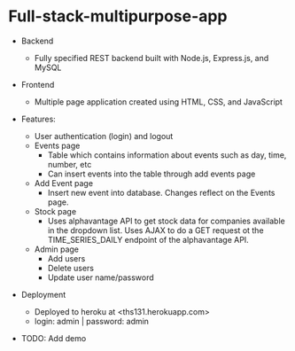 # Full-stack-multipurpose-app
- Backend
  - Fully specified REST backend built with Node.js, Express.js, and MySQL
  
- Frontend
  - Multiple page application created using HTML, CSS, and JavaScript
  
- Features:
  - User authentication (login) and logout
  - Events page
    - Table which contains information about events such as day, time, number, etc
    - Can insert events into the table through add events page
  - Add Event page
    - Insert new event into database. Changes reflect on the Events page.
  - Stock page
    - Uses alphavantage API to get stock data for companies available in the dropdown list. Uses AJAX to do a GET request ot the TIME_SERIES_DAILY endpoint of the alphavantage API.
  - Admin page
    - Add users
    - Delete users
    - Update user name/password
    
- Deployment
  - Deployed to heroku at <ths131.herokuapp.com>
  - login: admin | password: admin
  
 - TODO: Add demo
